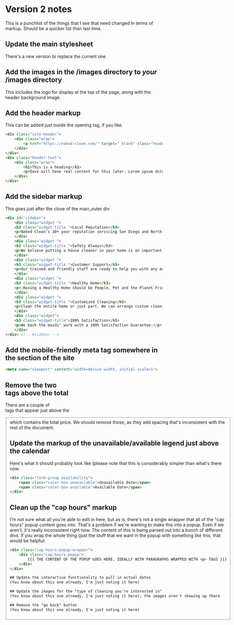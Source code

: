 # Version 2 notes

This is a punchlist of the things that I see that need changed in terms of markup. Should be a quicker list than last time.

## Update the main stylesheet
There's a new version to replace the current one.

## Add the images in the /images directory to *your* /images directory
This includes the logo for display at the top of the page, along with the header background image.

## Add the header markup
This can be added just inside the opening <body> tag, if you like.

```html
<div class="site-header">
	<div class="wrap">
	    <a href="https://naked-clean.com/" target="_blank" class="header-logo"></a>
	</div>
</div>
<div class="header-text">
	<div class="wrap">
	    <h1>This is a heading</h1>
	    <p>Dave will have real content for this later. Lorem ipsum dolor sit amet, consectetur adipisicing elit, sed do eiusmod tempor incididunt ut labore et dolore magna aliqua. Ut enim ad minim veniam, quis nostrud exercitation ullamco laboris nisi ut aliquip ex ea commodo consequat. Duis</p>
	</div>
</div>
```

## Add the sidebar markup
This goes just after the close of the main_outer div
```html
<div id="sidebar">
    <div class="widget ">
	<h3 class="widget-title ">Local Reputation</h3>
	<p>Naked Clean’s 10+ year reputation servicing San Diego and North County with an A+ rating with the Better Business Bureau.</p>
    </div>
    <div class="widget ">
	<h3 class="widget-title ">Safety Always</h3>
	<p>We believe putting a house cleaner in your home is an important decision. Most of the house cleaners we partner with have many years of cleaning experience with us.</p>
    </div>
    <div class="widget ">
	<h3 class="widget-title ">Customer Support</h3>
	<p>Our trained and friendly staff are ready to help you with any matter. Simply Call, Email or Chat and we’ll happily answer your questions.</p>
    </div>
    <div class="widget ">
	<h3 class="widget-title ">Healthy Home</h3>
	<p>.Having a Healthy Home should be People, Pet and the Planet Friendly® The maids will bring all the supplies necessary based on your request</p>
    </div>
    <div class="widget ">
	<h3 class="widget-title ">Customized Cleaning</h3>
	<p>Clean the entire home or just part. We can arrange custom cleanings to fit your specific needs.</p>
    </div>
    <div class="widget">
	<h3 class="widget-title">100% Satisfaction</h3>
	<p>We back the maids’ work with a 100% Satisfaction Guarantee.</p>
    </div>
</div> <!-- #sidebar -->
```

## Add the mobile-friendly meta tag somewhere in the <head> section of the site

```html
<meta name="viewport" content="width=device-width, initial-scale=1">
```

## Remove the two <br> tags above the total

There are a couple of <br> tags that appear just above the <fieldset> which contains the total price. We should remove those, as they add spacing that's inconsistent with the rest of the document.

## Update the markup of the unavailable/available legend just above the calendar
Here's what it should probably look like (please note that this is considerably simpler than what's there now:

```html
<div class="form-group availability">
	<span class="color-box-unavailable">Unavailable Date</span>
	<span class="color-box-available">Available Date</span>
</div>
```

## Clean up the "cap hours" markup
I'm not sure what all you're able to edit in here, but as is, there's not a single wrapper that all of the "cap hours" popup content goes into. That's a problem if we're wanting to make this into a popup. Even if we aren't, it's really inconsistent right now. The content of this is being parsed out into a bunch of different divs. If you wrap the whole thing (just the stuff that we want in the popup with something like this, that would be helpful:

```html
<div class="cap-hours-popup-wrapper">
	<div class="cap-hours-popup">
		{{{ THE CONTENT OF THE POPUP GOES HERE, IDEALLY WITH PARAGRAPHS WRAPPED WITH <p> TAGS }}}
	</div>
</div>

## Update the interactive functionality to pull in actual dates
(You know about this one already, I'm just noting it here)

## Update the images for the "type of cleaning you're interested in"
(You know about this one already, I'm just noting it here); the images aren't showing up there

## Remove the "go back" button
(You know about this one already, I'm just noting it here)
